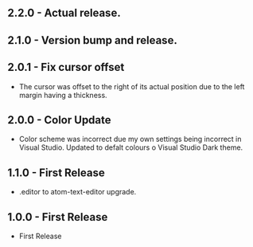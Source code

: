 ## 2.2.0 - Actual release. 
## 2.1.0 - Version bump and release.
## 2.0.1 - Fix cursor offset
* The cursor was offset to the right of its actual position due to the left margin having a thickness.
## 2.0.0 - Color Update
* Color scheme was incorrect due my own settings being incorrect in Visual Studio. Updated to defalt colours o Visual Studio Dark theme.
## 1.1.0 - First Release
* .editor to atom-text-editor upgrade.
## 1.0.0 - First Release
* First Release
